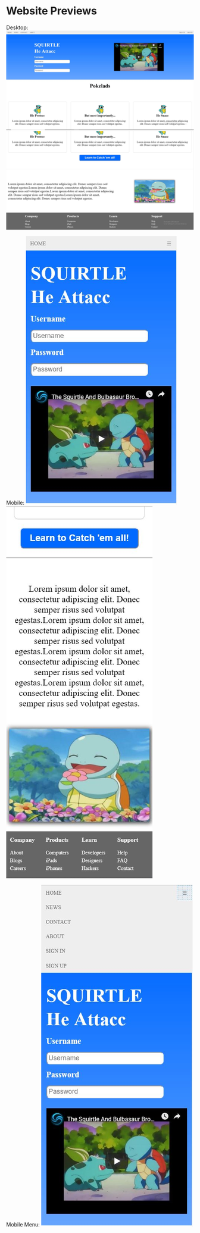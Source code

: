 # Website Previews
Desktop:
![](WebsitePreview/image1.JPG)
![](WebsitePreview/image2.JPG)

Mobile:
![](WebsitePreview/imageMobile1.JPG) ![](WebsitePreview/imageMobile2.JPG)

Mobile Menu:
![](WebsitePreview/imageMobileMenu.JPG) 
